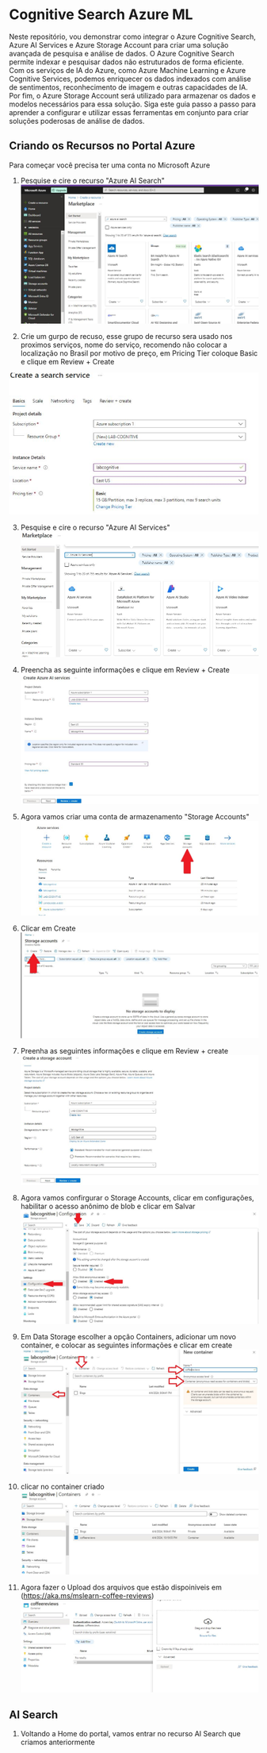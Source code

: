 # Cognitive Search Azure ML

Neste repositório, vou demonstrar como integrar o Azure Cognitive Search, Azure AI Services e Azure Storage Account para criar uma solução avançada de pesquisa e análise de dados. O Azure Cognitive Search permite indexar e pesquisar dados não estruturados de forma eficiente. Com os serviços de IA do Azure, como Azure Machine Learning e Azure Cognitive Services, podemos enriquecer os dados indexados com análise de sentimentos, reconhecimento de imagem e outras capacidades de IA. Por fim, o Azure Storage Account será utilizado para armazenar os dados e modelos necessários para essa solução. Siga este guia passo a passo para aprender a configurar e utilizar essas ferramentas em conjunto para criar soluções poderosas de análise de dados.


## Criando os Recursos no Portal Azure
Para começar você precisa ter uma conta no Microsoft Azure

1. Pesquise e cire o recurso "Azure AI Search"
![print](https://raw.githubusercontent.com/arthurspider1991/Azure-Cognitive-Search/main/prints/Capturar.JPG)

2. Crie um gurpo de recuso, esse grupo de recurso sera usado nos proximos serviços, nome do serviço, recomendo não colocar a localização no Brasil por motivo de preço, em Pricing Tier coloque Basic e clique em Review + Create

![print](https://raw.githubusercontent.com/arthurspider1991/Azure-Cognitive-Search/main/prints/image%202.JPG)

3. Pesquise e cire o recurso "Azure AI Services"
![print](https://raw.githubusercontent.com/arthurspider1991/Azure-Cognitive-Search/main/prints/image%203.JPG)
4. Preencha as seguinte informações e clique em Review + Create
![print](https://raw.githubusercontent.com/arthurspider1991/Azure-Cognitive-Search/main/prints/image%204.JPG)

5. Agora vamos criar uma conta de armazenamento "Storage Accounts"
![print](https://raw.githubusercontent.com/arthurspider1991/Azure-Cognitive-Search/main/prints/image%205.JPG)
6. Clicar em Create
![print](https://raw.githubusercontent.com/arthurspider1991/Azure-Cognitive-Search/main/prints/image%206.JPG)
7. Preenha as seguintes informações e clique em Review + create
![print](https://raw.githubusercontent.com/arthurspider1991/Azure-Cognitive-Search/main/prints/image%207.JPG)

8. Agora vamos confirgurar o Storage Accounts, clicar em configurações, habilitar o acesso anônimo de blob e clicar em Salvar
![print](https://raw.githubusercontent.com/arthurspider1991/Azure-Cognitive-Search/main/prints/image%208.JPG)

9. Em Data Storage escolher a opção Containers, adicionar um novo container, e colocar as seguintes informações e clicar em create
![print](https://raw.githubusercontent.com/arthurspider1991/Azure-Cognitive-Search/main/prints/image%209.JPG)
10. clicar no container criado
![print](https://raw.githubusercontent.com/arthurspider1991/Azure-Cognitive-Search/main/prints/image%2010.JPG)
11. Agora fazer o Upload dos arquivos que estão dispoiniveis em (https://aka.ms/mslearn-coffee-reviews)
![print](https://raw.githubusercontent.com/arthurspider1991/Azure-Cognitive-Search/main/prints/image%2011.JPG)

## AI Search

1. Voltando a Home do portal, vamos entrar no recurso  AI Search que criamos anteriormente
